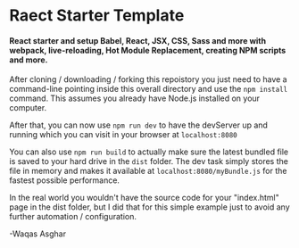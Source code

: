 # Raect Starter Template

<h4>React starter and setup Babel, React, JSX, CSS, Sass and more with webpack, live-reloading, Hot Module Replacement, creating NPM scripts and more.</h4>

After cloning / downloading / forking this repoistory you just need to have a command-line pointing inside this overall directory and use the `npm install` command. This assumes you already have Node.js installed on your computer.

After that, you can now use `npm run dev` to have the devServer up and running which you can visit in your browser at `localhost:8080`

You can also use `npm run build` to actually make sure the latest bundled file is saved to your hard drive in the `dist` folder. The dev task simply stores the file in memory and makes it available at `localhost:8080/myBundle.js` for the fastest possible performance.

In the real world you wouldn't have the source code for your "index.html" page in the dist folder, but I did that for this simple example just to avoid any further automation / configuration.


-Waqas Asghar
